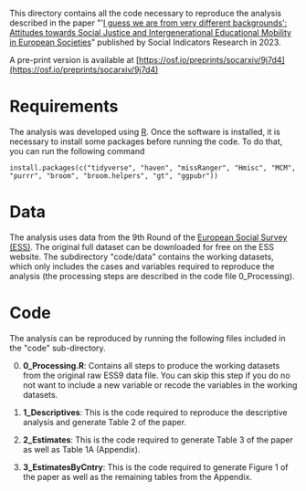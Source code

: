 This directory contains all the code necessary to reproduce the analysis described in the paper "'[I guess we are from very different backgrounds':
Attitudes towards Social Justice and Intergenerational Educational Mobility in European Societies](https://doi.org/10.1007/s11205-023-03249-9)" published by Social Indicators Research in 2023. 

A pre-print version is available at [https://osf.io/preprints/socarxiv/9j7d4](https://osf.io/preprints/socarxiv/9j7d4)

# Requirements

The analysis was developed using [R](https://www.r-project.org/). Once the software is installed, it is necessary to install some packages before running the code. To do that, you can run the following command

`install.packages(c("tidyverse", "haven", "missRanger", "Hmisc", "MCM", "purrr", "broom", "broom.helpers", "gt", "ggpubr"))`

# Data
The analysis uses data from the 9th Round of the [European Social Survey (ESS)](www.europeansocialsurvey.org). The original full dataset can be downloaded for free on the ESS website. The subdirectory "code/data" contains the working datasets, which only includes the cases and variables required to reproduce the analysis (the processing steps are described in the code file 0_Processing). 

# Code

The analysis can be reproduced by running the following files included in the "code" sub-directory.

0) **0_Processing.R**: Contains all steps to produce the working datasets from the original raw ESS9 data file. You can skip this step if you do no not want to include a new variable or recode the variables in the working datasets. 

1) **1_Descriptives**: This is the code required to reproduce the descriptive analysis and generate Table 2 of the paper. 

2) **2_Estimates**: This is the code required to generate Table 3 of the paper as well as Table 1A (Appendix). 

3) **3_EstimatesByCntry**: This is the code required to generate Figure 1 of the paper as well as the remaining tables from the Appendix. 


